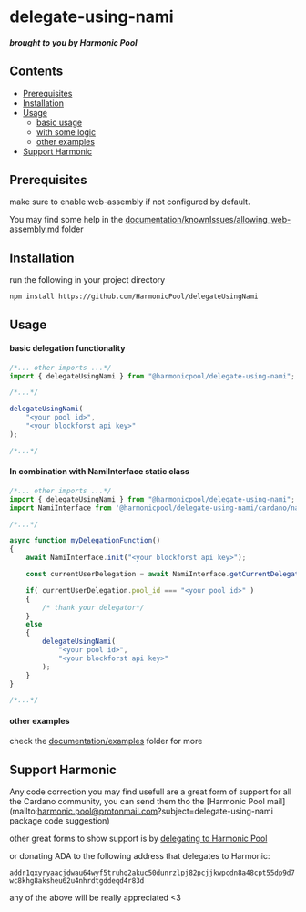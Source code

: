 # delegate-using-nami
##### brought to you by Harmonic Pool

## Contents
- [Prerequisites](#Prerequisites)
- [Installation](#Installation)
- [Usage](#Usage)
    - [basic usage](#basic_delegation)
    - [with some logic](#deleg_with_logic)
    - [other examples](#oth_examples)
- [Support Harmonic](#Support)

## Prerequisites

make sure to enable web-assembly if not configured by default.

You may find some help in the [documentation/knownIssues/allowing_web-assembly.md](https://github.com/HarmonicPool/delegateUsingNami/blob/main/documentation/knownIssues/allowing_web-assembly.md) folder

## Installation

run the following in your project directory

```bash
npm install https://github.com/HarmonicPool/delegateUsingNami
```

## Usage

<a name="basic_delegation">
</a>
<h4>basic delegation functionality</h4>

```js
/*... other imports ...*/
import { delegateUsingNami } from "@harmonicpool/delegate-using-nami";

/*...*/

delegateUsingNami(
    "<your pool id>",
    "<your blockforst api key>"
);

/*...*/
```
<a name="deleg_with_logic">
</a>
<h4>In combination with NamiInterface static class</h4>


```js
/*... other imports ...*/
import { delegateUsingNami } from "@harmonicpool/delegate-using-nami";
import NamiInterface from '@harmonicpool/delegate-using-nami/cardano/nami';

/*...*/

async function myDelegationFunction()
{
    await NamiInterface.init("<your blockforst api key>");

    const currentUserDelegation = await NamiInterface.getCurrentDelegation();

    if( currentUserDelegation.pool_id === "<your pool id>" )
    {
        /* thank your delegator*/
    }
    else
    {
        delegateUsingNami(
            "<your pool id>",
            "<your blockforst api key>"
        );
    }
}

/*...*/
```
<a name="oth_examples">
</a>
<h4>other examples</h4>

check the [documentation/examples](https://github.com/HarmonicPool/delegateUsingNami/tree/main/documentation/examples) folder for more

<a name="Support">
</a>
<h2>Support Harmonic</h2>


Any code correction you may find usefull are a great form of support for all the Cardano community, you can send them tho the [Harmonic Pool mail](mailto:harmonic.pool@protonmail.com?subject=delegate-using-nami package code suggestion)


other great forms to show support is by [delegating to Harmonic Pool](https://harmonicpool.on.fleek.co/delegate/)


or donating ADA to the following address that delegates to Harmonic:

```addr1qxyryaacjdwau64wyf5truhq2akuc50dunrzlpj82pcjjkwpcdn8a48cpt55dp9d7wc8khg8aksheu62u4nhrdtgddeqd4r83d```

any of the above will be really appreciated \<3
